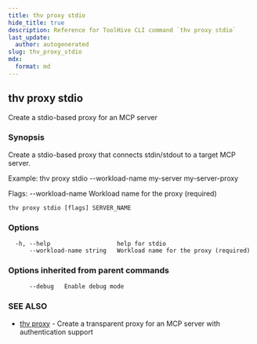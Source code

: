 ```yaml
---
title: thv proxy stdio
hide_title: true
description: Reference for ToolHive CLI command `thv proxy stdio`
last_update:
  author: autogenerated
slug: thv_proxy_stdio
mdx:
  format: md
---
```


## thv proxy stdio

Create a stdio-based proxy for an MCP server

### Synopsis

Create a stdio-based proxy that connects stdin/stdout to a target MCP server.

Example:
  thv proxy stdio --workload-name my-server my-server-proxy

Flags:
  --workload-name  Workload name for the proxy (required)


```
thv proxy stdio [flags] SERVER_NAME
```

### Options

```
  -h, --help                   help for stdio
      --workload-name string   Workload name for the proxy (required)
```

### Options inherited from parent commands

```
      --debug   Enable debug mode
```

### SEE ALSO

* [thv proxy](thv_proxy.md)	 - Create a transparent proxy for an MCP server with authentication support


